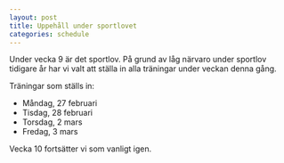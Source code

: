 ```yaml
---
layout: post
title: Uppehåll under sportlovet
categories: schedule
---
```


Under vecka 9 är det sportlov. På grund av låg närvaro under sportlov tidigare år har vi valt att ställa in alla träningar under veckan denna gång.

Träningar som ställs in:
- Måndag, 27 februari
- Tisdag, 28 februari
- Torsdag, 2 mars
- Fredag, 3 mars

Vecka 10 fortsätter vi som vanligt igen.